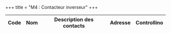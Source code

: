 +++
title = "M4 : Contacteur inverseur"
+++

Code|Nom|Description des contacts|Adresse|Controllino
|---|---|---|---|---|
